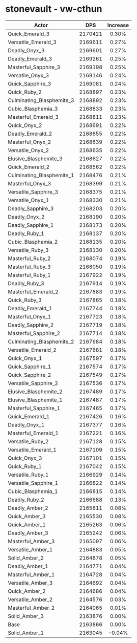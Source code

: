# stonevault - vw-cthun
| Actor | DPS | Increase |
|---|:---:|:---:|
|Quick_Emerald_3|2170421|0.30%|
|Versatile_Emerald_3|2169611|0.27%|
|Deadly_Onyx_3|2169601|0.27%|
|Deadly_Emerald_3|2169261|0.25%|
|Masterful_Sapphire_3|2169198|0.25%|
|Versatile_Onyx_3|2169146|0.24%|
|Quick_Sapphire_3|2169081|0.24%|
|Quick_Ruby_2|2168897|0.23%|
|Culminating_Blasphemite_3|2168892|0.23%|
|Cubic_Blasphemia_3|2168833|0.23%|
|Masterful_Emerald_3|2168811|0.23%|
|Quick_Onyx_2|2168691|0.22%|
|Deadly_Emerald_2|2168655|0.22%|
|Masterful_Onyx_2|2168639|0.22%|
|Versatile_Onyx_2|2168635|0.22%|
|Elusive_Blasphemite_3|2168627|0.22%|
|Quick_Emerald_2|2168562|0.22%|
|Culminating_Blasphemite_1|2168476|0.21%|
|Masterful_Onyx_3|2168399|0.21%|
|Versatile_Sapphire_3|2168375|0.21%|
|Versatile_Onyx_1|2168330|0.21%|
|Deadly_Sapphire_3|2168203|0.20%|
|Deadly_Onyx_2|2168190|0.20%|
|Deadly_Sapphire_1|2168173|0.20%|
|Deadly_Ruby_1|2168137|0.20%|
|Cubic_Blasphemia_2|2168135|0.20%|
|Versatile_Ruby_3|2168130|0.20%|
|Masterful_Ruby_2|2168074|0.19%|
|Masterful_Ruby_3|2168050|0.19%|
|Masterful_Ruby_1|2167922|0.19%|
|Deadly_Ruby_3|2167914|0.19%|
|Masterful_Emerald_2|2167883|0.19%|
|Quick_Ruby_3|2167865|0.18%|
|Deadly_Emerald_1|2167744|0.18%|
|Masterful_Onyx_1|2167723|0.18%|
|Deadly_Sapphire_2|2167719|0.18%|
|Masterful_Sapphire_2|2167714|0.18%|
|Culminating_Blasphemite_2|2167684|0.18%|
|Versatile_Emerald_2|2167681|0.18%|
|Quick_Onyx_1|2167597|0.17%|
|Quick_Sapphire_1|2167574|0.17%|
|Quick_Sapphire_2|2167549|0.17%|
|Versatile_Sapphire_2|2167536|0.17%|
|Elusive_Blasphemite_2|2167489|0.17%|
|Elusive_Blasphemite_1|2167487|0.17%|
|Masterful_Sapphire_1|2167465|0.17%|
|Quick_Emerald_1|2167426|0.16%|
|Deadly_Onyx_1|2167377|0.16%|
|Masterful_Emerald_1|2167221|0.16%|
|Versatile_Ruby_2|2167128|0.15%|
|Versatile_Emerald_1|2167109|0.15%|
|Quick_Onyx_3|2167101|0.15%|
|Quick_Ruby_1|2167042|0.15%|
|Versatile_Ruby_1|2166929|0.14%|
|Versatile_Sapphire_1|2166822|0.14%|
|Cubic_Blasphemia_1|2166815|0.14%|
|Deadly_Ruby_2|2166688|0.13%|
|Deadly_Amber_2|2165611|0.08%|
|Quick_Amber_3|2165530|0.08%|
|Quick_Amber_1|2165263|0.06%|
|Deadly_Amber_3|2165242|0.06%|
|Masterful_Amber_3|2165097|0.06%|
|Versatile_Amber_1|2164883|0.05%|
|Solid_Amber_2|2164878|0.05%|
|Deadly_Amber_1|2164771|0.04%|
|Masterful_Amber_1|2164728|0.04%|
|Versatile_Amber_3|2164692|0.04%|
|Quick_Amber_2|2164686|0.04%|
|Versatile_Amber_2|2164576|0.03%|
|Masterful_Amber_2|2164065|0.01%|
|Solid_Amber_3|2163876|0.00%|
|Base|2163866|0.00%|
|Solid_Amber_1|2163045|-0.04%|
